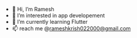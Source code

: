- 👋 Hi, I’m Ramesh
- 👀 I’m interested in app developement
- 🌱 I’m currently learning Flutter
- 📫 reach me @rameshkrish022000@gmail.com 

<!---
RameshMJ23/RameshMJ23 is a ✨ special ✨ repository because its `README.md` (this file) appears on your GitHub profile.
You can click the Preview link to take a look at your changes.
--->
